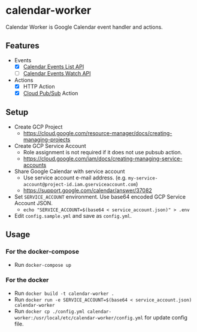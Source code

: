 calendar-worker
===

Calendar Worker is Google Calendar event handler and actions.

## Features

- Events
	- [x] [Calendar Events List API](https://developers.google.com/calendar/v3/reference/events/list)
	- [ ] [Calendar Events Watch API](https://developers.google.com/calendar/v3/reference/events/watch)
- Actions
	- [x] HTTP Action
	- [x] [Cloud Pub/Sub](https://cloud.google.com/pubsub/) Action

## Setup

- Create GCP Project
  - https://cloud.google.com/resource-manager/docs/creating-managing-projects
- Create GCP Service Account
  - Role assignment is not required if it does not use pubsub action.
  - https://cloud.google.com/iam/docs/creating-managing-service-accounts
- Share Google Calendar with service account
  - Use service account e-mail address. (e.g. `my-service-account@project-id.iam.gserviceaccount.com`)
  - https://support.google.com/calendar/answer/37082
- Set `SERVICE_ACCOUNT` environment. Use base64 encoded GCP Service Account JSON.
  - `echo "SERVICE_ACCOUNT=$(base64 < service_account.json)" > .env`
- Edit `config.sample.yml` and save as `config.yml`.

## Usage

### For the docker-compose
- Run `docker-compose up`

### For the docker

- Run `docker build -t calendar-worker .`
- Run `docker run -e SERVICE_ACCOUNT=$(base64 < service_account.json) calendar-worker`
- Run `docker cp ./config.yml calendar-worker:/usr/local/etc/calendar-worker/config.yml` for update config file.
